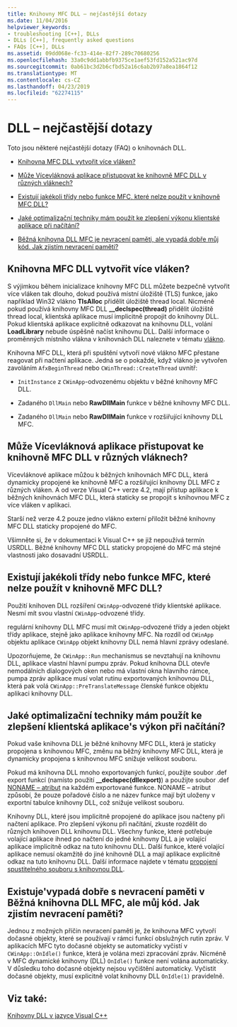 ```yaml
---
title: Knihovny MFC DLL – nejčastější dotazy
ms.date: 11/04/2016
helpviewer_keywords:
- troubleshooting [C++], DLLs
- DLLs [C++], frequently asked questions
- FAQs [C++], DLLs
ms.assetid: 09dd068e-fc33-414e-82f7-289c70680256
ms.openlocfilehash: 33a0c9dd1abbfb9375ce1aef53fd152a521ac97d
ms.sourcegitcommit: 0ab61bc3d2b6cfbd52a16c6ab2b97a8ea1864f12
ms.translationtype: MT
ms.contentlocale: cs-CZ
ms.lasthandoff: 04/23/2019
ms.locfileid: "62274115"
---
```

# <a name="dll-frequently-asked-questions"></a>DLL – nejčastější dotazy

Toto jsou některé nejčastější dotazy (FAQ) o knihovnách DLL.

- [Knihovna MFC DLL vytvořit více vláken?](#mfc_multithreaded_1)

- [Může Vícevláknová aplikace přistupovat ke knihovně MFC DLL v různých vláknech?](#mfc_multithreaded_2)

- [Existují jakékoli třídy nebo funkce MFC, které nelze použít v knihovně MFC DLL?](#mfc_prohibited_classes)

- [Jaké optimalizační techniky mám použít ke zlepšení výkonu klientské aplikace při načítání?](#mfc_optimization)

- [Běžná knihovna DLL MFC je nevracení paměti, ale vypadá dobře můj kód. Jak zjistím nevracení paměti?](#memory_leak)

## <a name="mfc_multithreaded_1"></a> Knihovna MFC DLL vytvořit více vláken?

S výjimkou během inicializace knihovny MFC DLL můžete bezpečně vytvořit více vláken tak dlouho, dokud používá místní úložiště (TLS) funkce, jako například Win32 vlákno **TlsAlloc** přidělit úložiště thread local. Nicméně pokud používá knihovny MFC DLL **__declspec(thread)** přidělit úložiště thread local, klientská aplikace musí implicitně propojit do knihovny DLL. Pokud klientská aplikace explicitně odkazovat na knihovnu DLL, volání **LoadLibrary** nebude úspěšně načíst knihovnu DLL. Další informace o proměnných místního vlákna v knihovnách DLL naleznete v tématu [vlákno](../cpp/thread.md).

Knihovna MFC DLL, která při spuštění vytvoří nové vlákno MFC přestane reagovat při načtení aplikace. Jedná se o pokaždé, když vlákno je vytvořen zavoláním `AfxBeginThread` nebo `CWinThread::CreateThread` uvnitř:

- `InitInstance` z `CWinApp`-odvozenému objektu v běžné knihovny MFC DLL.

- Zadaného `DllMain` nebo **RawDllMain** funkce v běžné knihovny MFC DLL.

- Zadaného `DllMain` nebo **RawDllMain** funkce v rozšiřující knihovny DLL MFC.

## <a name="mfc_multithreaded_2"></a> Může Vícevláknová aplikace přistupovat ke knihovně MFC DLL v různých vláknech?

Vícevláknové aplikace můžou k běžných knihovnách MFC DLL, která dynamicky propojené ke knihovně MFC a rozšiřující knihovny DLL MFC z různých vláken. A od verze Visual C++ verze 4.2, mají přístup aplikace k běžných knihovnách MFC DLL, která staticky se propojit s knihovnou MFC z více vláken v aplikaci.

Starší než verze 4.2 pouze jedno vlákno externí přiložit běžné knihovny MFC DLL staticky propojené do MFC.

Všimněte si, že v dokumentaci k Visual C++ se již nepoužívá termín USRDLL. Běžné knihovny MFC DLL staticky propojené do MFC má stejné vlastnosti jako dosavadní USRDLL.

## <a name="mfc_prohibited_classes"></a> Existují jakékoli třídy nebo funkce MFC, které nelze použít v knihovně MFC DLL?

Použití knihoven DLL rozšíření `CWinApp`-odvozené třídy klientské aplikace. Nesmí mít svou vlastní `CWinApp`-odvozené třídy.

regulární knihovny DLL MFC musí mít `CWinApp`-odvozené třídy a jeden objekt třídy aplikace, stejně jako aplikace knihovny MFC. Na rozdíl od `CWinApp` objektu aplikace `CWinApp` objekt knihovny DLL nemá hlavní zprávy odeslané.

Upozorňujeme, že `CWinApp::Run` mechanismus se nevztahují na knihovnu DLL, aplikace vlastní hlavní pumpu zpráv. Pokud knihovna DLL otevře nemodálních dialogových oken nebo má vlastní okna hlavního rámce, pumpa zpráv aplikace musí volat rutinu exportovaných knihovnou DLL, která pak volá `CWinApp::PreTranslateMessage` členské funkce objektu aplikaci knihovny DLL.

## <a name="mfc_optimization"></a> Jaké optimalizační techniky mám použít ke zlepšení klientská aplikace&#39;s výkon při načítání?

Pokud vaše knihovna DLL je běžné knihovny MFC DLL, která je staticky propojena s knihovnou MFC, změnu na běžný knihovny MFC DLL, která je dynamicky propojena s knihovnou MFC snižuje velikost souboru.

Pokud má knihovna DLL mnoho exportovaných funkcí, použijte soubor .def export funkcí (namísto použití **__declspec(dllexport)**) a použijte soubor .def [NONAME – atribut](exporting-functions-from-a-dll-by-ordinal-rather-than-by-name.md) na každém exportované funkce. NONAME – atribut způsobí, že pouze pořadové číslo a ne název funkce mají být uloženy v exportní tabulce knihovny DLL, což snižuje velikost souboru.

Knihovny DLL, které jsou implicitně propojené do aplikace jsou načteny při načtení aplikace. Pro zlepšení výkonu při načítání, zkuste rozdělit do různých knihoven DLL knihovnu DLL. Všechny funkce, které potřebuje volající aplikace ihned po načtení do jedné knihovny DLL a je volající aplikace implicitně odkaz na tuto knihovnu DLL. Další funkce, které volající aplikace nemusí okamžitě do jiné knihovně DLL a mají aplikace explicitně odkaz na tuto knihovnu DLL. Další informace najdete v tématu [propojení spustitelného souboru s knihovnou DLL](linking-an-executable-to-a-dll.md#determining-which-linking-method-to-use).

## <a name="memory_leak"></a> Existuje&#39;vypadá dobře s nevracení paměti v Běžná knihovna DLL MFC, ale můj kód. Jak zjistím nevracení paměti?

Jednou z možných příčin nevracení paměti je, že knihovna MFC vytvoří dočasné objekty, které se používají v rámci funkcí obslužných rutin zpráv. V aplikacích MFC tyto dočasné objekty se automaticky vyčistí v `CWinApp::OnIdle()` funkce, která je volána mezi zpracování zpráv. Nicméně v MFC dynamické knihovny (DLL) `OnIdle()` funkce není volána automaticky. V důsledku toho dočasné objekty nejsou vyčištění automaticky. Vyčistit dočasné objekty, musí explicitně volat knihovny DLL `OnIdle(1)` pravidelně.

## <a name="see-also"></a>Viz také:

[Knihovny DLL v jazyce Visual C++](dlls-in-visual-cpp.md)
